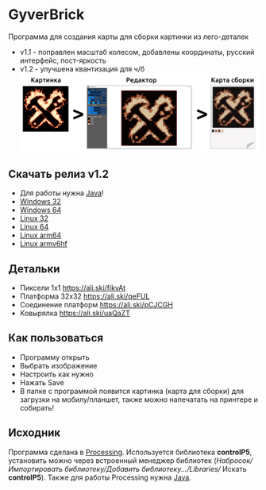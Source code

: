# GyverBrick
Программа для создания карты для сборки картинки из лего-деталек 
- v1.1 - поправлен масштаб колесом, добавлены координаты, русский интерфейс, пост-яркость
- v1.2 - улучшена квантизация для ч/б
![Logo](/gyverbrick.png)

## Скачать релиз v1.2
- Для работы нужна [Java](https://www.java.com/ru/download/)! 
- [Windows 32](https://github.com/AlexGyver/GyverBrick/releases/download/1.2/application.windows32.zip)
- [Windows 64](https://github.com/AlexGyver/GyverBrick/releases/download/1.2/application.windows64.zip)
- [Linux 32](https://github.com/AlexGyver/GyverBrick/releases/download/1.2/application.linux32.zip)
- [Linux 64](https://github.com/AlexGyver/GyverBrick/releases/download/1.2/application.linux64.zip)
- [Linux arm64](https://github.com/AlexGyver/GyverBrick/releases/download/1.2/application.linux-arm64.zip)
- [Linux armv6hf](https://github.com/AlexGyver/GyverBrick/releases/download/1.2/application.linux-armv6hf.zip)

## Детальки
* Пиксели 1х1 https://ali.ski/fikvAt
* Платформа 32х32 https://ali.ski/qeFUL
* Соединение платформ https://ali.ski/pCJCGH
* Ковырялка https://ali.ski/uaQaZT

## Как пользоваться
* Программу открыть
* Выбрать изображение
* Настроить как нужно
* Нажать Save
* В папке с программой появится картинка (карта для сборки) для загрузки на мобилу/планшет, также можно напечатать на принтере и собирать!

## Исходник
Программа сделана в [Processing](https://processing.org/). Используется библиотека **controlP5**, установить можно через встроенный менеджер библиотек (*Набросок/Импортировать библиотеку/Добавить библиотеку.../Libraries/* Искать **controlP5**). Также для работы Processing нужна [Java](https://www.java.com/ru/download/).
